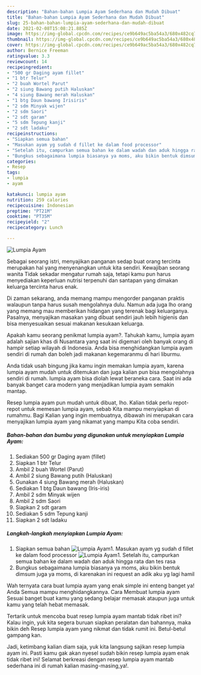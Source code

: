 ```yaml
---
description: "Bahan-bahan Lumpia Ayam Sederhana dan Mudah Dibuat"
title: "Bahan-bahan Lumpia Ayam Sederhana dan Mudah Dibuat"
slug: 25-bahan-bahan-lumpia-ayam-sederhana-dan-mudah-dibuat
date: 2021-02-08T15:08:21.885Z
image: https://img-global.cpcdn.com/recipes/ce9b649ac5ba54a3/680x482cq70/lumpia-ayam-foto-resep-utama.jpg
thumbnail: https://img-global.cpcdn.com/recipes/ce9b649ac5ba54a3/680x482cq70/lumpia-ayam-foto-resep-utama.jpg
cover: https://img-global.cpcdn.com/recipes/ce9b649ac5ba54a3/680x482cq70/lumpia-ayam-foto-resep-utama.jpg
author: Bernice Freeman
ratingvalue: 3.3
reviewcount: 14
recipeingredient:
- "500 gr Daging ayam fillet"
- "1 btr Telur"
- "2 buah Wortel Parut"
- "2 siung Bawang putih Haluskan"
- "4 siung Bawang merah Haluskan"
- "1 btg Daun bawang Irisiris"
- "2 sdm Minyak wijen"
- "2 sdm Saori"
- "2 sdt garam"
- "5 sdm Tepung kanji"
- "2 sdt ladaku"
recipeinstructions:
- "Siapkan semua bahan"
- "Masukan ayam yg sudah d fillet ke dalam food processor"
- "Setelah itu, campurkan semua bahan ke dalam wadah dan aduk hingga rata dan tes rasa"
- "Bungkus sebagaimana lumpia biasanya ya moms, aku bikin bentuk dimsum juga ya moms, di karenakan ini request an adik aku yg lagi hamil"
categories:
- Resep
tags:
- lumpia
- ayam

katakunci: lumpia ayam 
nutrition: 259 calories
recipecuisine: Indonesian
preptime: "PT21M"
cooktime: "PT35M"
recipeyield: "2"
recipecategory: Lunch

---
```



![Lumpia Ayam](https://img-global.cpcdn.com/recipes/ce9b649ac5ba54a3/680x482cq70/lumpia-ayam-foto-resep-utama.jpg)

Sebagai seorang istri, menyajikan panganan sedap buat orang tercinta merupakan hal yang menyenangkan untuk kita sendiri. Kewajiban seorang  wanita Tidak sekadar mengatur rumah saja, tetapi kamu pun harus menyediakan keperluan nutrisi terpenuhi dan santapan yang dimakan keluarga tercinta harus enak.

Di zaman  sekarang, anda memang mampu mengorder panganan praktis walaupun tanpa harus susah mengolahnya dulu. Namun ada juga lho orang yang memang mau memberikan hidangan yang terenak bagi keluarganya. Pasalnya, menyajikan masakan yang dibuat sendiri jauh lebih higienis dan bisa menyesuaikan sesuai makanan kesukaan keluarga. 



Apakah kamu seorang penikmat lumpia ayam?. Tahukah kamu, lumpia ayam adalah sajian khas di Nusantara yang saat ini digemari oleh banyak orang di hampir setiap wilayah di Indonesia. Anda bisa menghidangkan lumpia ayam sendiri di rumah dan boleh jadi makanan kegemaranmu di hari liburmu.

Anda tidak usah bingung jika kamu ingin memakan lumpia ayam, karena lumpia ayam mudah untuk ditemukan dan juga kalian pun bisa mengolahnya sendiri di rumah. lumpia ayam bisa diolah lewat beraneka cara. Saat ini ada banyak banget cara modern yang menjadikan lumpia ayam semakin mantap.

Resep lumpia ayam pun mudah untuk dibuat, lho. Kalian tidak perlu repot-repot untuk memesan lumpia ayam, sebab Kita mampu menyiapkan di rumahmu. Bagi Kalian yang ingin membuatnya, dibawah ini merupakan cara menyajikan lumpia ayam yang nikamat yang mampu Kita coba sendiri.

<!--inarticleads1-->

##### Bahan-bahan dan bumbu yang digunakan untuk menyiapkan Lumpia Ayam:

1. Sediakan 500 gr Daging ayam (fillet)
1. Siapkan 1 btr Telur
1. Ambil 2 buah Wortel (Parut)
1. Ambil 2 siung Bawang putih (Haluskan)
1. Gunakan 4 siung Bawang merah (Haluskan)
1. Sediakan 1 btg Daun bawang (Iris-iris)
1. Ambil 2 sdm Minyak wijen
1. Ambil 2 sdm Saori
1. Siapkan 2 sdt garam
1. Sediakan 5 sdm Tepung kanji
1. Siapkan 2 sdt ladaku




<!--inarticleads2-->

##### Langkah-langkah menyiapkan Lumpia Ayam:

1. Siapkan semua bahan
<img src="https://img-global.cpcdn.com/steps/c92159d62f8cf56e/160x128cq70/lumpia-ayam-langkah-memasak-1-foto.jpg" alt="Lumpia Ayam">1. Masukan ayam yg sudah d fillet ke dalam food processor
<img src="https://img-global.cpcdn.com/steps/929135b05deef342/160x128cq70/lumpia-ayam-langkah-memasak-2-foto.jpg" alt="Lumpia Ayam">1. Setelah itu, campurkan semua bahan ke dalam wadah dan aduk hingga rata dan tes rasa
1. Bungkus sebagaimana lumpia biasanya ya moms, aku bikin bentuk dimsum juga ya moms, di karenakan ini request an adik aku yg lagi hamil




Wah ternyata cara buat lumpia ayam yang enak simple ini enteng banget ya! Anda Semua mampu menghidangkannya. Cara Membuat lumpia ayam Sesuai banget buat kamu yang sedang belajar memasak ataupun juga untuk kamu yang telah hebat memasak.

Tertarik untuk mencoba buat resep lumpia ayam mantab tidak ribet ini? Kalau ingin, yuk kita segera buruan siapkan peralatan dan bahannya, maka bikin deh Resep lumpia ayam yang nikmat dan tidak rumit ini. Betul-betul gampang kan. 

Jadi, ketimbang kalian diam saja, yuk kita langsung sajikan resep lumpia ayam ini. Pasti kamu gak akan nyesel sudah bikin resep lumpia ayam enak tidak ribet ini! Selamat berkreasi dengan resep lumpia ayam mantab sederhana ini di rumah kalian masing-masing,ya!.

